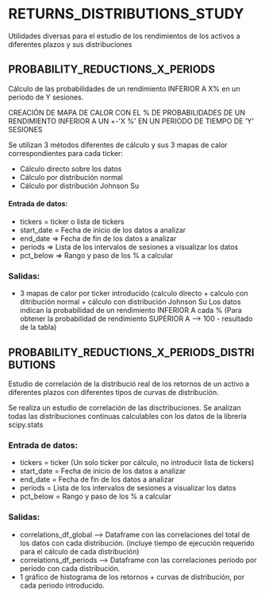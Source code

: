 # RETURNS_DISTRIBUTIONS_STUDY
 Utilidades diversas para el estudio de los rendimientos de los activos a diferentes plazos y sus distribuciones


## PROBABILITY_REDUCTIONS_X_PERIODS
Cálculo de las probabilidades de un rendimiento INFERIOR A X% en un periodo de Y sesiones.

CREACIÓN DE MAPA DE CALOR CON EL % DE PROBABILIDADES DE UN RENDIMIENTO INFERIOR A UN  +-'X %' EN UN PERIODO DE TIEMPO DE 'Y' SESIONES

Se utilizan 3 métodos diferentes de cálculo y sus 3 mapas de calor correspondientes para cada ticker:
- Cálculo directo sobre los datos
- Cálculo por distribución normal
- Cálculo por distribución Johnson Su

#### Entrada de datos:
- tickers = ticker o lista de tickers
- start_date = Fecha de inicio de los datos a analizar
- end_date => Fecha de fin de los datos a analizar
- periods => Lista de los intervalos de sesiones a visualizar los datos
- pct_below => Rango y paso de los % a calcular

### Salidas:
- 3 mapas de calor por ticker introducido (calculo directo + calculo con ditribución normal + cálculo con distribución Johnson Su
Los datos indican la probabilidad de un rendimiento INFERIOR A cada %
(Para obtener la probabilidad de rendimiento SUPERIOR A --> 100 - resultado de la tabla)

## PROBABILITY_REDUCTIONS_X_PERIODS_DISTRIBUTIONS
Estudio de correlación de la distribució real de los retornos de un activo a diferentes plazos con diferentes tipos de curvas de distribución.

Se realiza un estudio de correlación de las disctribuciones. Se analizan todas las distribuciones continuas calculables con los datos de la librería scipy.stats

### Entrada de datos: 
- tickers = ticker (Un solo ticker por cálculo, no introducir lista de tickers)
- start_date = Fecha de inicio de los datos a analizar
- end_date = Fecha de fin de los datos a analizar
- periods = Lista de los intervalos de sesiones a visualizar los datos
- pct_below = Rango y paso de los % a calcular

### Salidas:
- correlations_df_global --> Dataframe con las correlaciones del total de los datos con cada distribución.
(incluye tiempo de ejecución requerido para el cálculo de cada distribución)
- correlations_df_periods -->  Dataframe con las correlaciones periodo por periodo con cada distribución.
- 1 gráfico de histograma de los retornos + curvas de distribución, por cada periodo introducido.
